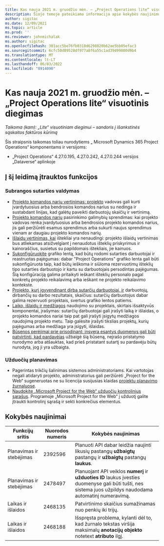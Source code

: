 ```yaml
---
title: Kas nauja 2021 m. gruodžio mėn. – „Project Operations lite“ visuotinis diegimas
description: Šioje temoje pateikiama informacija apie kokybės naujinimus, pasiekiamus 2021 m. gruodžio „Project Operations lite“ visuotinio diegimo leidime.
author: sigitac
ms.date: 12/09/2021
ms.topic: article
ms.prod: ''
ms.reviewer: johnmichalak
ms.author: sigitac
ms.openlocfilehash: 301acc5be76fb0318d6298820b62ae5bb05efac3
ms.sourcegitcommit: 6cfc50d89528df977a8f6a55c1ad39d99800d9b4
ms.translationtype: MT
ms.contentlocale: lt-LT
ms.lasthandoff: 06/03/2022
ms.locfileid: "8914090"
---
```

# <a name="whats-new-december-2021---project-operations-lite-deployment"></a>Kas nauja 2021 m. gruodžio mėn. – „Project Operations lite“ visuotinis diegimas

_Taikoma (kam): „Lite“ visuotiniam diegimui – sandoris į išankstinės sąskaitos faktūros kūrimą_

Šis straipsnis taikomas toliau nurodytiems „ Microsoft Dynamics 365 Project Operations“ komponentams ir versijoms:

- „Project Operations“ 4.27.0.195, 4.27.0.242, 4.27.0.244 versijos „Dataverse“ aplinkoje


## <a name="features-included-in-this-release"></a>Į šį leidimą įtrauktos funkcijos

### <a name="subcontract-management"></a>Subrangos sutarties valdymas 

- [Projekto komandos narių vertinimas: projekto](../subcontracting/subcontracting-project-team-members.md) vadovas gali kurti įvardytuosius arba bendrosios komandos narius su nedinga ir sustabdant linijas, kad galėtų paveikti darbuotojų skaičių ir vertinimą.
- [Projekto komandos narių](../subcontracting/subcon-options.md) pasirinkimo galimybių sprendimas: kai projekto vadovas renka įvardytuosius arba bendrosios projekto komandos narius, jis gali peržiūrėti esamus sprendimus arba sukurti naujus sprendimus vienam ar daugiau projekto komandos narių. 
- [Išlaidų vertinimas, kai](../subcontracting/costing-subcon-ra.md) ištekliai yra nenaudingi: projekto išlaidų vertinimas bus atliekamas atsižvelgiant į nenaudotus išteklių priskyrimus ir kainoraščius, susietus su papildomais ištekliais, jie kainuos. 
- [Sukonfigūruokite](../subcontracting/configure-sb-subcon.md) grafiko lentą, kad būtų rodomi sutarties darbuotojai ir reastruotas pajėgumas: dabar "Project Operations" grafiko lenta gali būti sukonfigūruota taip, kad būtų ieškoma ir siūloma rezervuotimų išteklių tipo sutarties darbuotojo ir kartu su darbuotojais persodintas pajėgumas. Šią konfigūraciją galima pritaikyti ieškant išteklių personalo pagal konkretų projekto reikalavimą arba ieškant ne projekto reikalavimo kontekste.
- [Projekto, kurį įgyvendinant dirba sutarčių darbuotojai, ir](../subcontracting/staffing-cw.md) darbuotojų, dirbančių su darbo rezultatais, skaičius: sutarčių darbuotojus dabar galima rezervuoti projektais, svertus grafiko lentos patiems.
- [Laiko, išlaidų ir medžiagos](../subcontracting/recording-subcon-actuals.md) naudojimo su projektais, skirtais išsaktyvūs komponentai, įrašymas: sutarčių darbuotojai gali įrašyti laiką ir išlaidas, o projekto komandos nariai taip pat gali įrašyti įsigytų medžiagos naudojimą projekto metu. Taip galėsite įrašyti tikslias projektų, kurių pajėgumas arba medžiaga yra įsigyti, išlaidas.
- [Būsenos perėjimai prie prisodinant: insvera esantys duomenys gali būti patvirtinti, kad pardavėjas](../subcontracting/subcon-states.md) užbaigė šią būseną, neįrašo pristatymo nurodymo arba atšauktas, kad prieš pristatant sutartį su pardavėju būtų nurodyta, jog ji yra užbaigta.

### <a name="task-planning"></a>Užduočių planavimas
- Pagerintas trikčių šalinimas sistemos administratoriams. Kai vartotojas negali atidaryti projekto, administratorius gali peržiūrėti „Project for the Web“ sugeneruotas ne su licencija susijusias klaidas [projektų planavimo žurnaluose](../../project-management/schedule-api-logs.md).
- [Naudokite „Microsoft Project for the Web“ užduočių kontrolinius sąrašus](https://support.microsoft.com/en-us/office/use-task-checklists-in-microsoft-project-for-the-web-c69bcf73-5c75-4ad3-9893-6d6f92360e9c). Programoje „Microsoft Project for the Web“ į užduotį galite įtraukti kontrolinį sąrašą ir sekti konkrečius elementus.

## <a name="quality-updates"></a>Kokybės naujinimai

| **Funkcijų sritis** | **Nuorodos numeris** | **Kokybės naujinimas** |
| --- | --- | --- |
| Planavimas ir stebėjimas | 2392596 | Planuoti API dabar leidžia naujinti likusių pastangų **užbaigtų** pastangų ir **užbaigtų** pastangų **laukus**. |
| Planavimas ir stebėjimas | 2478497 | Planuojant API veiklos **numerį** ir **užduoties ID** laukus įvesties duomenyse gali būti tušti, nes sistema juos užpildys naudodama automatinį numeravimą.|
| Laikas ir išlaidos | 2468135 | Patvirtinimo skaičius sumažinamas nuo penkių iki trijų. |
| Laikas ir išlaidos | 2468188 | Išspręsta problema, kylanti dėl to, kad žurnalo tekstas viršija maksimalų **anotacijų objekto** notetext **atributo** ilgį. |
